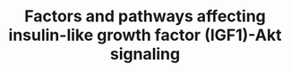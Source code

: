 ---
annotations:
- id: PW:0000003
  parent: signaling pathway
  type: Pathway Ontology
  value: signaling pathway
- id: CL:0000188
  parent: native cell
  type: Cell Type Ontology
  value: cell of skeletal muscle
- id: PW:0000003
  parent: signaling pathway
  type: Pathway Ontology
  value: signaling pathway
- id: PW:0000168
  parent: signaling pathway
  type: Pathway Ontology
  value: growth factor signaling pathway
- id: CL:0000188
  parent: native cell
  type: Cell Type Ontology
  value: cell of skeletal muscle
- id: PW:0000238
  parent: signaling pathway
  type: Pathway Ontology
  value: insulin-like growth factor signaling pathway
- id: PW:0000238
  parent: signaling pathway
  type: Pathway Ontology
  value: insulin-like growth factor signaling pathway
authors:
- AlexanderPico
- Mkutmon
- Khanspers
- Fehrhart
- Eweitz
description: The signaling pathway that involves insulin-like growth factor 1 (IGF1),
  and a variety of other components that affect the pathway, plays an important role
  in the regulation of skeletal muscle growth. The kinase Akt, or protein kinase B
  (PKB), is a central component in the pathway and is involved in both muscle synthesis,
  through mammalian target of rapmycin (mTOR) and glycogen synthase kinase 3B (GSK3B),
  and muscle degradation, through the transcription factors of the FoxO family. The
  pathway also involves several feedback loops such as the negative feedback of S6K,
  phosphorylated by mTORC1, which  inhibits IRS, or the positive feedback of mTORC2,
  which is necessary to maximize the activation of Akt. A variety of other factors
  and pathways also influence the IGF1-Akt signaling pathway at various points.  Proteins
  on this pathway have targeted assays available via the [https://assays.cancer.gov/available_assays?wp_id=WP3850
  CPTAC Assay Portal]
last-edited: 2022-02-26
ndex: da147cca-8b67-11eb-9e72-0ac135e8bacf
organisms:
- Homo sapiens
redirect_from:
- /index.php/Pathway:WP3850
- /instance/WP3850
revision: null
schema-jsonld:
- '@context': https://schema.org/
  '@id': https://wikipathways.github.io/pathways/WP3850.html
  '@type': Dataset
  creator:
    '@type': Organization
    name: WikiPathways
  description: The signaling pathway that involves insulin-like growth factor 1 (IGF1),
    and a variety of other components that affect the pathway, plays an important
    role in the regulation of skeletal muscle growth. The kinase Akt, or protein kinase
    B (PKB), is a central component in the pathway and is involved in both muscle
    synthesis, through mammalian target of rapmycin (mTOR) and glycogen synthase kinase
    3B (GSK3B), and muscle degradation, through the transcription factors of the FoxO
    family. The pathway also involves several feedback loops such as the negative
    feedback of S6K, phosphorylated by mTORC1, which  inhibits IRS, or the positive
    feedback of mTORC2, which is necessary to maximize the activation of Akt. A variety
    of other factors and pathways also influence the IGF1-Akt signaling pathway at
    various points.  Proteins on this pathway have targeted assays available via the
    [https://assays.cancer.gov/available_assays?wp_id=WP3850 CPTAC Assay Portal]
  keywords:
  - ''
  - '& Myofibrillogenesis'
  - 4EPB
  - AKT1
  - AKT1S1
  - AMPK
  - ActRIIB
  - Actin polymerization
  - DEPTOR
  - EIF2B2
  - 'FoxO '
  - GSK3B
  - IGF1
  - IGF1rec
  - IGFBP5
  - ILK
  - IRS1
  - Integrin B1
  - JNK
  - LC3
  - MAFbx
  - MAPKAP1
  - MLST8
  - MTOR
  - MURF1
  - Myostatin
  - N-WASP
  - NEB
  - NFKB1
  - PDK1
  - PGC1
  - PI3K
  - PLD1
  - PTEN
  - Protein degradation
  - Protein synthesis
  - RICTOR
  - RPTOR
  - S6K
  - SMAD2
  - SMAD3
  - TNF
  - TNFrec
  - TWEAK
  - amino acids
  - mTORC1 complex
  - mTORC2 complex
  license: CC0
  name: Factors and pathways affecting insulin-like growth factor (IGF1)-Akt signaling
seo: CreativeWork
title: Factors and pathways affecting insulin-like growth factor (IGF1)-Akt signaling
wpid: WP3850
---